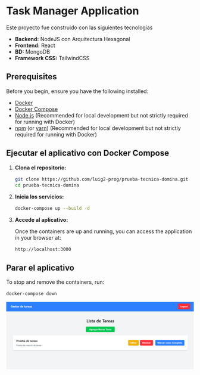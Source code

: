 # Task Manager Application

Este proyecto fue construido con las siguientes tecnologías

* **Backend:** NodeJS con Arquitectura Hexagonal
* **Frontend:** React
* **BD:** MongoDB
* **Framework CSS:** TailwindCSS

## Prerequisites

Before you begin, ensure you have the following installed:

* [Docker](https://www.docker.com/get-started)
* [Docker Compose](https://docs.docker.com/compose/install/)
* [Node.js](https://nodejs.org/) (Recommended for local development but not strictly required for running with Docker)
* [npm](https://www.npmjs.com/) (or [yarn](https://yarnpkg.com/)) (Recommended for local development but not strictly required for running with Docker)

## Ejecutar el aplicativo con Docker Compose

1.  **Clona el repositorio:**

    ```bash
    git clone https://github.com/luig2-prog/prueba-tecnica-domina.git
    cd prueba-tecnica-domina
    ```

1.  **Inicia los servicios:**

    ```bash
    docker-compose up --build -d
    ```

2.  **Accede al aplicativo:**

    Once the containers are up and running, you can access the application in your browser at:

    ```
    http://localhost:3000
    ```

## Parar el aplicativo

To stop and remove the containers, run:

```bash
docker-compose down
```


![alt text](/imgs/image.png)
